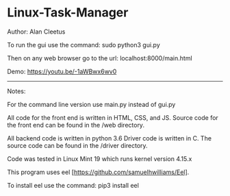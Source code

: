 # Linux-Task-Manager
Author: Alan Cleetus

To run the gui use the command:
    sudo python3 gui.py 

Then on any web browser go to the url: localhost:8000/main.html

Demo: https://youtu.be/-1aWBwx6wv0

-----------------------
Notes:

For the command line version use main.py instead of gui.py

All code for the front end is written in HTML, CSS, and JS.
Source code for the front end can be found in the /web directory.

All backend code is written in python 3.6
Driver code is written in C.  The source code can be found in the /driver directory.

Code was tested in Linux Mint 19 which runs kernel version 4.15.x

This program uses eel [https://github.com/samuelhwilliams/Eel].

To install eel use the command: pip3 install eel
